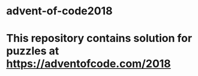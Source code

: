 # advent-of-code2018

# This repository contains  solution for puzzles at https://adventofcode.com/2018

